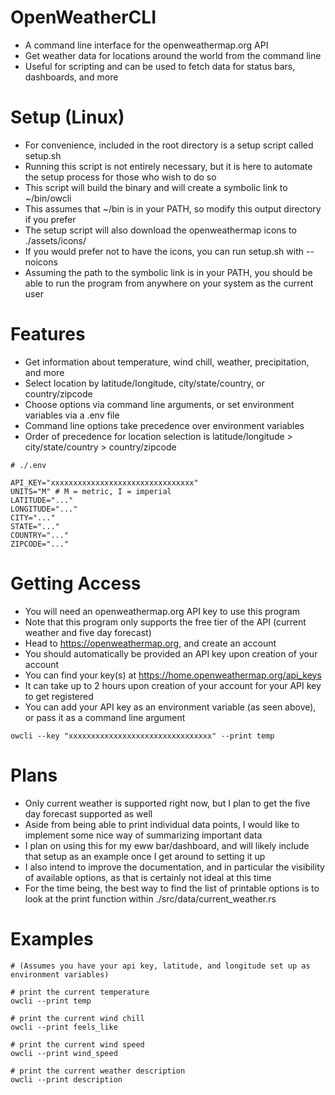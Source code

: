 # OpenWeatherCLI
- A command line interface for the openweathermap.org API
- Get weather data for locations around the world from the command line
- Useful for scripting and can be used to fetch data for status bars, dashboards, and more

# Setup (Linux)
- For convenience, included in the root directory is a setup script called setup.sh
- Running this script is not entirely necessary, but it is here to automate the setup process for those who wish to do so
- This script will build the binary and will create a symbolic link to ~/bin/owcli
- This assumes that ~/bin is in your PATH, so modify this output directory if you prefer
- The setup script will also download the openweathermap icons to ./assets/icons/
- If you would prefer not to have the icons, you can run setup.sh with --noicons
- Assuming the path to the symbolic link is in your PATH, you should be able to run the program from anywhere on your system as the current user

# Features
- Get information about temperature, wind chill, weather, precipitation, and more
- Select location by latitude/longitude, city/state/country, or country/zipcode
- Choose options via command line arguments, or set environment variables via a .env file
- Command line options take precedence over environment variables
- Order of precedence for location selection is latitude/longitude > city/state/country > country/zipcode

```
# ./.env

API_KEY="xxxxxxxxxxxxxxxxxxxxxxxxxxxxxxxx"
UNITS="M" # M = metric, I = imperial
LATITUDE="..."
LONGITUDE="..."
CITY="..."
STATE="..."
COUNTRY="..."
ZIPCODE="..."
```

# Getting Access
- You will need an openweathermap.org API key to use this program
- Note that this program only supports the free tier of the API (current weather and five day forecast)
- Head to https://openweathermap.org, and create an account
- You should automatically be provided an API key upon creation of your account
- You can find your key(s) at https://home.openweathermap.org/api_keys
- It can take up to 2 hours upon creation of your account for your API key to get registered
- You can add your API key as an environment variable (as seen above), or pass it as a command line argument

```
owcli --key "xxxxxxxxxxxxxxxxxxxxxxxxxxxxxxxx" --print temp
```

# Plans
- Only current weather is supported right now, but I plan to get the five day forecast supported as well
- Aside from being able to print individual data points, I would like to implement some nice way of summarizing important data
- I plan on using this for my eww bar/dashboard, and will likely include that setup as an example once I get around to setting it up
- I also intend to improve the documentation, and in particular the visibility of available options, as that is certainly not ideal at this time
- For the time being, the best way to find the list of printable options is to look at the print function within ./src/data/current_weather.rs

# Examples

```
# (Assumes you have your api key, latitude, and longitude set up as environment variables)

# print the current temperature
owcli --print temp

# print the current wind chill 
owcli --print feels_like

# print the current wind speed
owcli --print wind_speed

# print the current weather description
owcli --print description
```
